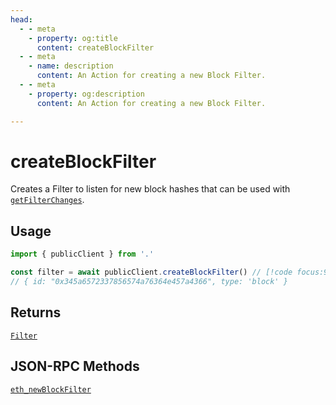 ```yaml
---
head:
  - - meta
    - property: og:title
      content: createBlockFilter
  - - meta
    - name: description
      content: An Action for creating a new Block Filter.
  - - meta
    - property: og:description
      content: An Action for creating a new Block Filter.

---
```


# createBlockFilter

Creates a Filter to listen for new block hashes that can be used with [`getFilterChanges`](/docs/actions/public/getFilterChanges).

## Usage

```ts
import { publicClient } from '.'

const filter = await publicClient.createBlockFilter() // [!code focus:99]
// { id: "0x345a6572337856574a76364e457a4366", type: 'block' }
```

## Returns

[`Filter`](/docs/glossary/types#filter)

## JSON-RPC Methods

[`eth_newBlockFilter`](https://ethereum.org/en/developers/docs/apis/json-rpc/#eth_newBlockFilter)